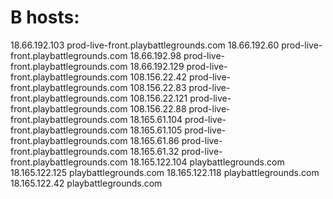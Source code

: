 # В hosts:

18.66.192.103 prod-live-front.playbattlegrounds.com
18.66.192.60 prod-live-front.playbattlegrounds.com
18.66.192.98 prod-live-front.playbattlegrounds.com
18.66.192.129 prod-live-front.playbattlegrounds.com
108.156.22.42 prod-live-front.playbattlegrounds.com
108.156.22.83 prod-live-front.playbattlegrounds.com
108.156.22.121 prod-live-front.playbattlegrounds.com
108.156.22.88 prod-live-front.playbattlegrounds.com
18.165.61.104 prod-live-front.playbattlegrounds.com
18.165.61.105 prod-live-front.playbattlegrounds.com
18.165.61.86 prod-live-front.playbattlegrounds.com
18.165.61.32 prod-live-front.playbattlegrounds.com
18.165.122.104 playbattlegrounds.com
18.165.122.125 playbattlegrounds.com
18.165.122.118 playbattlegrounds.com
18.165.122.42 playbattlegrounds.com
